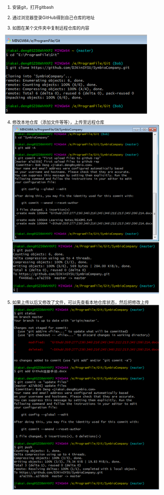 1.	安装git，打开gitbash

2.	通过浏览器登录GitHub得到自己仓库的地址

3.	如图在某个文件夹中复制远程仓库的内容

![img1](assets/markdown-img-paste-20190305150313375.png)

4.	修改本地仓库（添加文件等等），上传至远程仓库
![img2](assets/markdown-img-paste-20190305150402745.png)
![img3](assets/markdown-img-paste-20190305150418671.png)

5.	如果上传以后又修改了文件，可以先查看本地仓库状态，然后把修改上传
![img4](assets/markdown-img-paste-20190305150441912.png)
